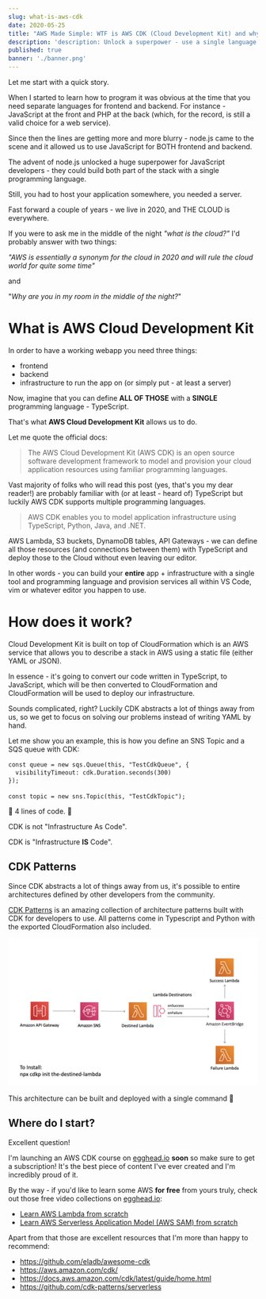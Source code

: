 ```yaml
---
slug: what-is-aws-cdk
date: 2020-05-25
title: "AWS Made Simple: WTF is AWS CDK (Cloud Development Kit) and why it's awesome 🤩"
description: 'description: Unlock a superpower - use a single language for frontend, backend *and* cloud infrastructure'
published: true
banner: './banner.png'
---
```


Let me start with a quick story.

When I started to learn how to program it was obvious at the time that you need separate languages for frontend and backend. For instance - JavaScript at the front and PHP at the back (which, for the record, is still a valid choice for a web service).

Since then the lines are getting more and more blurry - node.js came to the scene and it allowed us to use JavaScript for BOTH frontend and backend.

The advent of node.js unlocked a huge superpower for JavaScript developers - they could build both part of the stack with a single programming language.

Still, you had to host your application somewhere, you needed a server.

Fast forward a couple of years - we live in 2020, and THE CLOUD is everywhere.

If you were to ask me in the middle of the night _"what is the cloud?"_ I'd probably answer with two things:

_"AWS is essentially a synonym for the cloud in 2020 and will rule the cloud world for quite some time"_

and

"_Why are you in my room in the middle of the night?_"

# What is AWS Cloud Development Kit

In order to have a working webapp you need three things:

- frontend
- backend
- infrastructure to run the app on (or simply put - at least a server)

Now, imagine that you can define **ALL OF THOSE** with a **SINGLE** programming language - TypeScript.

That's what **AWS Cloud Development Kit** allows us to do.

Let me quote the official docs:

> The AWS Cloud Development Kit (AWS CDK) is an open source software development framework to model and provision your cloud application resources using familiar programming languages.

Vast majority of folks who will read this post (yes, that's you my dear reader!) are probably familiar with (or at least - heard of) TypeScript but luckily AWS CDK supports multiple programming languages.

> AWS CDK enables you to model application infrastructure using TypeScript, Python, Java, and .NET.

AWS Lambda, S3 buckets, DynamoDB tables, API Gateways - we can define all those resources (and connections between them) with TypeScript and deploy those to the Cloud without even leaving our editor.

In other words - you can build your **entire** app + infrastructure with a single tool and programming language and provision services all within VS Code, vim or whatever editor you happen to use.

# How does it work?

Cloud Development Kit is built on top of CloudFormation which is an AWS service that allows you to describe a stack in AWS using a static file (either YAML or JSON).

In essence - it's going to convert our code written in TypeScript, to JavaScript, which will be then converted to CloudFormation and CloudFormation will be used to deploy our infrastructure.

Sounds complicated, right? Luckily CDK abstracts a lot of things away from us, so we get to focus on solving our problems instead of writing YAML by hand.

Let me show you an example, this is how you define an SNS Topic and a SQS queue with CDK:

```
const queue = new sqs.Queue(this, "TestCdkQueue", {
  visibilityTimeout: cdk.Duration.seconds(300)
});

const topic = new sns.Topic(this, "TestCdkTopic");
```

🤯 4 lines of code. 🤯

CDK is not "Infrastructure As Code".

CDK is "Infrastructure **IS** Code".

## CDK Patterns

Since CDK abstracts a lot of things away from us, it's possible to entire architectures defined by other developers from the community.

[CDK Patterns](https://github.com/cdk-patterns/serverless) is an amazing collection of architecture patterns built with CDK for developers to use. All patterns come in Typescript and Python with the exported CloudFormation also included.

![A lambda-based serverless architecture](https://github.com/cdk-patterns/serverless/raw/master/the-destined-lambda/img/arch.png)

<figcaption>This architecture can be built and deployed with a single command 🤯</figcaption>

## Where do I start?

Excellent question!

I'm launching an AWS CDK course on [egghead.io](https://egghead.io/s/km6vr) **soon** so make sure to get a subscription!
It's the best piece of content I've ever created and I'm incredibly proud of it.

By the way - if you'd like to learn some AWS **for free** from yours truly, check out those free video collections on [egghead.io](https://egghead.io/s/km6vr):

- [Learn AWS Lambda from scratch](https://egghead.io/playlists/learn-aws-lambda-from-scratch-d29d?af=6p5abz)
- [Learn AWS Serverless Application Model (AWS SAM) from scratch](https://egghead.io/playlists/learn-aws-serverless-application-model-aws-sam-framework-from-scratch-baf9?af=6p5abz)

Apart from that those are excellent resources that I'm more than happy to recommend:

- https://github.com/eladb/awesome-cdk
- https://aws.amazon.com/cdk/
- https://docs.aws.amazon.com/cdk/latest/guide/home.html
- https://github.com/cdk-patterns/serverless
